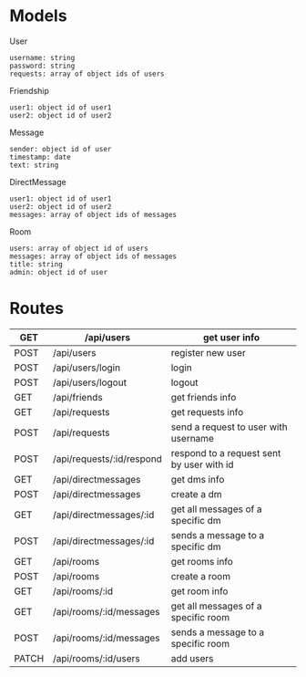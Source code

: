 # Models

User

    username: string
    password: string
    requests: array of object ids of users

Friendship

    user1: object id of user1
    user2: object id of user2

Message

    sender: object id of user
    timestamp: date
    text: string

DirectMessage

    user1: object id of user1
    user2: object id of user2
    messages: array of object ids of messages

Room

    users: array of object id of users
    messages: array of object ids of messages
    title: string
    admin: object id of user

# Routes

GET | /api/users | get user info
--- | --- | ---
POST | /api/users | register new user
POST | /api/users/login | login
POST | /api/users/logout | logout
GET | /api/friends | get friends info
GET | /api/requests	| get requests info
POST | /api/requests | send a request to user with username
POST | /api/requests/:id/respond | respond to a request sent by user with id
GET | /api/directmessages | get dms info
POST | /api/directmessages | create a dm
GET | /api/directmessages/:id | get all messages of a specific dm
POST | /api/directmessages/:id | sends a message to a specific dm
GET | /api/rooms | get rooms info
POST | /api/rooms | create a room
GET | /api/rooms/:id | get room info
GET | /api/rooms/:id/messages | get all messages of a specific room
POST | /api/rooms/:id/messages | sends a message to a specific room
PATCH | /api/rooms/:id/users | add users